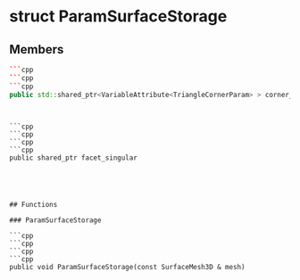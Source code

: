 # struct ParamSurfaceStorage


## Members

```cpp
```cpp
```cpp
```cpp
public std::shared_ptr<VariableAttribute<TriangleCornerParam> > corner_parameterization
```
```
```
```

```cpp
```cpp
```cpp
```cpp
public shared_ptr facet_singular
```
```
```
```



## Functions

### ParamSurfaceStorage

```cpp
```cpp
```cpp
```cpp
public void ParamSurfaceStorage(const SurfaceMesh3D & mesh)
```
```
```
```




